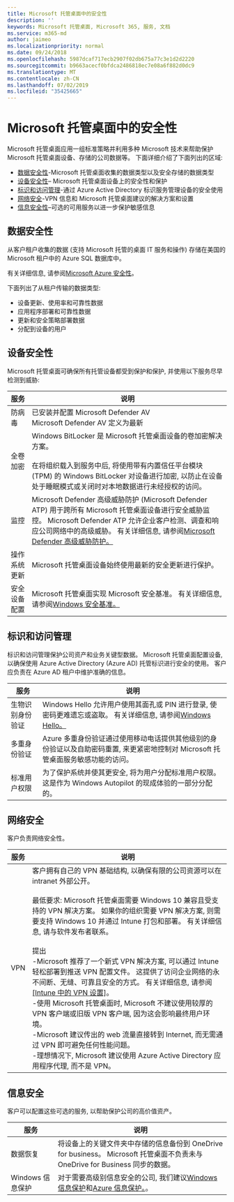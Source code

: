 ```yaml
---
title: Microsoft 托管桌面中的安全性
description: ''
keywords: Microsoft 托管桌面, Microsoft 365, 服务, 文档
ms.service: m365-md
author: jaimeo
ms.localizationpriority: normal
ms.date: 09/24/2018
ms.openlocfilehash: 5987dcaf717ecb2907f02db675a77c3e1d2d2220
ms.sourcegitcommit: b9663acecf0bfdca2486818ec7e08a6f882d0dc9
ms.translationtype: MT
ms.contentlocale: zh-CN
ms.lasthandoff: 07/02/2019
ms.locfileid: "35425665"
---
```

# <a name="security-in-microsoft-managed-desktop"></a>Microsoft 托管桌面中的安全性

<!--Security, also Onboarding doc: data handling/store, privileged account access -->

Microsoft 托管桌面应用一组标准策略并利用多种 Microsoft 技术来帮助保护 Microsoft 托管桌面设备、存储的公司数据等。 下面详细介绍了下面列出的区域:  

- [数据安全性](#data-security)-Microsoft 托管桌面收集的数据类型以及安全存储的数据类型
- [设备安全性](#device-security)– Microsoft 托管桌面设备上的安全性和保护
- [标识和访问管理](#identity-and-access-management)-通过 Azure Active Directory 标识服务管理设备的安全使用
- [网络安全](#network-security)-VPN 信息和 Microsoft 托管桌面建议的解决方案和设置
- [信息安全性](#information-security)–可选的可用服务以进一步保护敏感信息 

## <a name="data-security"></a>数据安全性

从客户租户收集的数据 (支持 Microsoft 托管的桌面 IT 服务和操作) 存储在美国的 Microsoft 租户中的 Azure SQL 数据库中。

有关详细信息, 请参阅[Microsoft Azure 安全性](https://docs.microsoft.com/azure/security/azure-database-security-overview)。

下面列出了从租户传输的数据类型:

- 设备更新、使用率和可靠性数据
- 应用程序部署和可靠性数据
- 更新和安全策略部署数据
- 分配到设备的用户



## <a name="device-security"></a>设备安全性

Microsoft 托管桌面可确保所有托管设备都受到保护和保护, 并使用以下服务尽早检测到威胁:

服务 | 说明
--- | ---
防病毒 | 已安装并配置 Microsoft Defender AV<br>Microsoft Defender AV 定义为最新
全卷加密 |    Windows BitLocker 是 Microsoft 托管桌面设备的卷加密解决方案。<br><br>在将组织载入到服务中后, 将使用带有内置信任平台模块 (TPM) 的 Windows BitLocker 对设备进行加密, 以防止在设备处于睡眠模式或关闭时对本地数据进行未经授权的访问。 
监控 |    Microsoft Defender 高级威胁防护 (Microsoft Defender ATP) 用于跨所有 Microsoft 托管桌面设备进行安全威胁监控。 Microsoft Defender ATP 允许企业客户检测、调查和响应公司网络中的高级威胁。 有关详细信息, 请参阅[Microsoft Defender 高级威胁防护。](https://docs.microsoft.com/windows/threat-protection/windows-defender-atp/windows-defender-advanced-threat-protection) 
操作系统更新 |  Microsoft 托管桌面设备始终使用最新的安全更新进行保护。
安全设备配置 |   Microsoft 托管桌面实现 Microsoft 安全基准。 有关详细信息, 请参阅[Windows 安全基准。](https://docs.microsoft.com/windows/security/threat-protection/windows-security-baselines)



## <a name="identity-and-access-management"></a>标识和访问管理

标识和访问管理保护公司资产和业务关键型数据。 Microsoft 托管桌面配置设备, 以确保使用 Azure Active Directory (Azure AD) 托管标识进行安全的使用。 客户应负责在 Azure AD 租户中维护准确的信息。 

服务 | 说明
--- | ---
生物识别身份验证 |  Windows Hello 允许用户使用其面孔或 PIN 进行登录, 使密码更难遗忘或盗取。 有关详细信息, 请参阅[Windows Hello。](https://docs.microsoft.com/windows-hardware/design/device-experiences/windows-hello)
多重身份验证 | Azure 多重身份验证通过使用移动电话提供其他级别的身份验证以及自助密码重置, 来更紧密地控制对 Microsoft 托管桌面服务敏感功能的访问。 
标准用户权限 |  为了保护系统并使其更安全, 将为用户分配标准用户权限。 这是作为 Windows Autopilot 的现成体验的一部分分配的。



## <a name="network-security"></a>网络安全

客户负责网络安全性。 

服务 | 说明
--- | ---
VPN | 客户拥有自己的 VPN 基础结构, 以确保有限的公司资源可以在 intranet 外部公开。<br><br>最低要求: Microsoft 托管桌面需要 Windows 10 兼容且受支持的 VPN 解决方案。 如果你的组织需要 VPN 解决方案, 则需要支持 Windows 10 并通过 Intune 打包和部署。 有关详细信息, 请与软件发布者联系。<br><br>提出<br>-Microsoft 推荐了一个新式 VPN 解决方案, 可以通过 Intune 轻松部署到推送 VPN 配置文件。 这提供了访问企业网络的永不间断、无缝、可靠且安全的方式。 有关详细信息, 请参阅[[Intune 中的 VPN 设置]](https://docs.microsoft.com/intune/vpn-settings-configure)。<br>-使用 Microsoft 托管桌面时, Microsoft 不建议使用较厚的 VPN 客户端或旧版 VPN 客户端, 因为这会影响最终用户环境。<br>-Microsoft 建议传出的 web 流量直接转到 Internet, 而无需通过 VPN 即可避免任何性能问题。<br>-理想情况下, Microsoft 建议使用 Azure Active Directory 应用程序代理, 而不是 VPN。


## <a name="information-security"></a>信息安全

客户可以配置这些可选的服务, 以帮助保护公司的高价值资产。 

服务 | 说明
--- | ---
数据恢复  | 将设备上的关键文件夹中存储的信息备份到 OneDrive for business。 Microsoft 托管桌面不负责未与 OneDrive for Business 同步的数据。 
Windows 信息保护 |    对于需要高级别信息安全的公司, 我们建议[Windows 信息保护](https://docs.microsoft.com/windows/threat-protection/windows-information-protection/protect-enterprise-data-using-wip)和[Azure 信息保护。](https://www.microsoft.com/cloud-platform/azure-information-protection)。 

